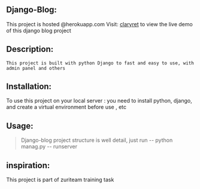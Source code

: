 
## Django-Blog:
This project is hosted @herokuapp.com
Visit: [claryret](https://claryret.herokuapp.com) to view the live demo of this django blog project

## Description: 
```
This project is built with python Django to fast and easy to use, with admin panel and others
```

## Installation: 
To use this project on your local server :
you need to install python, django, and create a virtual environment before use , etc

## Usage: 
> Django-blog project structure is well detail, just run -- python manag.py -- runserver

## inspiration:
This project is part of zuriteam training task 
